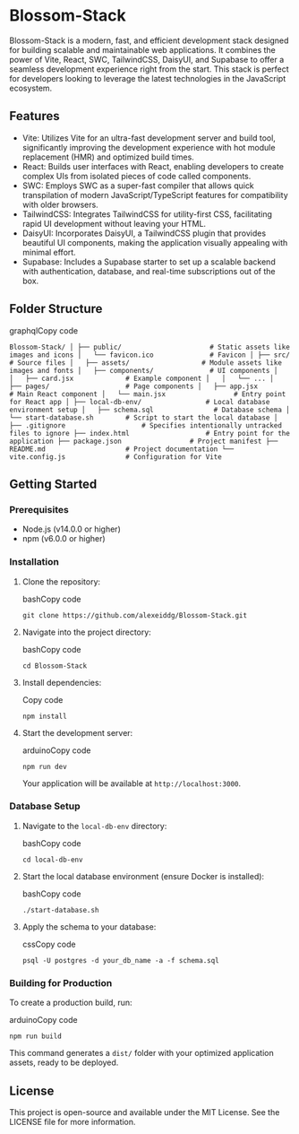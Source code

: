 Blossom-Stack
=============

Blossom-Stack is a modern, fast, and efficient development stack designed for building scalable and maintainable web applications. It combines the power of Vite, React, SWC, TailwindCSS, DaisyUI, and Supabase to offer a seamless development experience right from the start. This stack is perfect for developers looking to leverage the latest technologies in the JavaScript ecosystem.

Features
--------

-   Vite: Utilizes Vite for an ultra-fast development server and build tool, significantly improving the development experience with hot module replacement (HMR) and optimized build times.
-   React: Builds user interfaces with React, enabling developers to create complex UIs from isolated pieces of code called components.
-   SWC: Employs SWC as a super-fast compiler that allows quick transpilation of modern JavaScript/TypeScript features for compatibility with older browsers.
-   TailwindCSS: Integrates TailwindCSS for utility-first CSS, facilitating rapid UI development without leaving your HTML.
-   DaisyUI: Incorporates DaisyUI, a TailwindCSS plugin that provides beautiful UI components, making the application visually appealing with minimal effort.
-   Supabase: Includes a Supabase starter to set up a scalable backend with authentication, database, and real-time subscriptions out of the box.

Folder Structure
----------------

graphqlCopy code

`Blossom-Stack/
│
├── public/                      # Static assets like images and icons
│   └── favicon.ico              # Favicon
│
├── src/                         # Source files
│   ├── assets/                  # Module assets like images and fonts
│   ├── components/              # UI components
│   │   ├── card.jsx             # Example component
│   │   └── ...
│   ├── pages/                   # Page components
│   ├── app.jsx                  # Main React component
│   └── main.jsx                 # Entry point for React app
│
├── local-db-env/                # Local database environment setup
│   ├── schema.sql               # Database schema
│   └── start-database.sh        # Script to start the local database
│
├── .gitignore                   # Specifies intentionally untracked files to ignore
├── index.html                   # Entry point for the application
├── package.json                 # Project manifest
├── README.md                    # Project documentation
└── vite.config.js               # Configuration for Vite`

Getting Started
---------------

### Prerequisites

-   Node.js (v14.0.0 or higher)
-   npm (v6.0.0 or higher)

### Installation

1.  Clone the repository:

    bashCopy code

    `git clone https://github.com/alexeiddg/Blossom-Stack.git`

2.  Navigate into the project directory:

    bashCopy code

    `cd Blossom-Stack`

3.  Install dependencies:

    Copy code

    `npm install`

4.  Start the development server:

    arduinoCopy code

    `npm run dev`

    Your application will be available at `http://localhost:3000`.

### Database Setup

1.  Navigate to the `local-db-env` directory:

    bashCopy code

    `cd local-db-env`

2.  Start the local database environment (ensure Docker is installed):

    bashCopy code

    `./start-database.sh`

3.  Apply the schema to your database:

    cssCopy code

    `psql -U postgres -d your_db_name -a -f schema.sql`

### Building for Production

To create a production build, run:

arduinoCopy code

`npm run build`

This command generates a `dist/` folder with your optimized application assets, ready to be deployed.

License
-------

This project is open-source and available under the MIT License. See the LICENSE file for more information.
